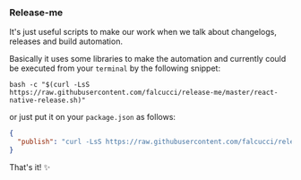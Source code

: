 ### Release-me 

It's just useful scripts to make our work when we talk about changelogs, releases and build automation. 

Basically it uses some libraries to make the automation and currently could be executed from your `terminal` by the following snippet: 
```shell
bash -c "$(curl -LsS https://raw.githubusercontent.com/falcucci/release-me/master/react-native-release.sh)"
```
or just put it on your `package.json` as follows:

```json
{
  "publish": "curl -LsS https://raw.githubusercontent.com/falcucci/release-me/master/react-native-release.sh | bash -s"
}
```

That's it! :sparkles:
